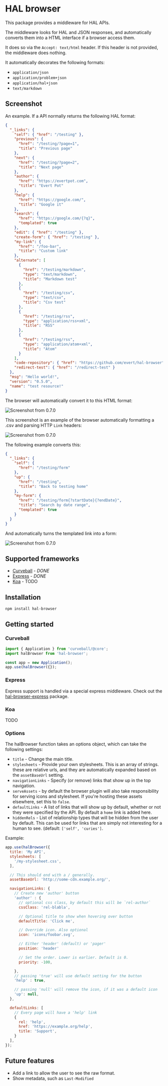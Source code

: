 HAL browser
===========

This package provides a middleware for HAL APIs.

The middleware looks for HAL and JSON responses, and automatically converts
them into a HTML interface if a browser access them.

It does so via the `Accept: text/html` header. If this header is not provided,
the middleware does nothing.

It automatically decorates the following formats:

* `application/json`
* `application/problem+json`
* `application/hal+json`
* `text/markdown`


Screenshot
----------

An example. If a API normally returns the following HAL format:

```json
{
  "_links": {
    "self": { "href": "/testing" },
    "previous": {
      "href": "/testing/?page=1",
      "title": "Previous page"
    },
    "next": {
      "href": "/testing/?page=2",
      "title": "Next page"
    },
    "author": {
      "href": "https://evertpot.com",
      "title": "Evert Pot"
    },
    "help": {
      "href": "https://google.com/",
      "title": "Google it"
    },
    "search": {
      "href": "https://google.com/{?q}",
      "templated": true
    },
    "edit": { "href": "/testing" },
    "create-form": { "href": "/testing" },
    "my-link": {
      "href": "/foo-bar",
      "title": "Custom link"
    },
    "alternate": [
      {
        "href": "/testing/markdown",
        "type": "text/markdown",
        "title": "Markdown test"
      },
      {
        "href": "/testing/csv",
        "type": "text/csv",
        "title": "Csv test"
      },
      {
        "href": "/testing/rss",
        "type": "application/rss+xml",
        "title": "RSS"
      },
      {
        "href": "/testing/rss",
        "type": "application/atom+xml",
        "title": "Atom"
      }
    ],
    "code-repository": { "href": "https://github.com/evert/hal-browser" },
    "redirect-test": { "href": "/redirect-test" }
  },
  "msg": "Hello world!",
  "version": "0.5.0",
  "name": "test resource!"
}
```

The browser will automatically convert it to this HTML format:

![Screenshot from 0.7.0](https://github.com/evert/hal-browser/blob/master/screenshots/0.7.0.png)

This screenshot is an example of the browser automatically formatting a .csv
and parsing HTTP `Link` headers:

![Screenshot from 0.7.0](https://github.com/evert/hal-browser/blob/master/screenshots/0.7.0-csv.png)

The following example converts this:

```json
{
  "_links": {
    "self": {
      "href": "/testing/form"
    },
    "up": {
      "href": "/testing",
      "title": "Back to testing home"
    },
    "my-form": {
      "href": "/testing/form{?startDate}{?endDate}",
      "title": "Search by date range",
      "templated": true
    }
  }
}
```

And automatically turns the templated link into a form:

![Screenshot from 0.7.0](https://github.com/evert/hal-browser/blob/master/screenshots/0.7.0-form.png)


Supported frameworks
--------------------

* [Curveball][1] - *DONE*
* [Express][2] - *DONE*
* [Koa][3] - TODO

Installation
------------

    npm install hal-browser


Getting started
---------------

### Curveball

```typescript
import { Application } from 'curveball/@core';
import halBrowser from 'hal-browser';

const app = new Application();
app.use(halBrowser({});
```

### Express

Express support is handled via a special express middleware. Check out the
[hal-browser-express][5] package.


### Koa

TODO

### Options

The halBrowser function takes an options object, which can take the following
settings:

* `title` - Change the main title.
* `stylesheets` - Provide your own stylesheets. This is an array of strings.
  these are relative urls, and they are automatically expanded based on the
  `assetBaseUrl` setting.
* `navigationLinks` - Specify (or remove) links that show up in the top
  navigation.
* `serveAssets` - by default the browser plugin will also take responsibility
  for serving icons and stylesheet. If you're hosting these assets elsewhere,
  set this to `false`.
* `defaultLinks` - A list of links that will show up by default, whether or not
  they were specified by the API. By default a `home` link is added here.
* `hiddenRels` - List of relationship types that will be hidden from the user by
  default. This can be used for links that are simply not interesting for a human
  to see. (default: `['self', 'curies']`.

Example:

```javascript
app.use(halBrowser({
  title: 'My API',
  stylesheets: [
    '/my-stylesheet.css',
  ],

  // This should end with a / generally.
  assetBaseUrl: 'http://some-cdn.example.org/',

  navigationLinks: {
    // Create new 'author' button
    'author' : {
      // optional css class, by default this will be `rel-author`
      cssClass: 'rel-blabla',

      // Optional title to show when hovering over button
      defaultTitle: 'Click me',

      // Override icon. Also optional
      icon: 'icons/foobar.svg',

      // Either 'header' (default) or 'pager'
      position: 'header'

      // Set the order. Lower is earlier. Default is 0.
      priority: -100,

    },
    // passing 'true' will use default setting for the button
    'help' : true,

    // passing 'null' will remove the icon, if it was a default icon
    'up': null,
  },

  defaultLinks: [
    // Every page will have a 'help' link
    {
      rel: 'help',
      href: 'https://example.org/help',
      title: 'Support',
    }
  ],
});
```

Future features
---------------

* Add a link to allow the user to see the raw format.
* Show metadata, such as `Last-Modified`

[1]: https://github.com/curveballjs/core
[2]: https://expressjs.com/
[3]: https://koajs.com/
[4]: https://github.com/isagalaev/highlight.js/
[5]: https://github.com/evert/hal-browser-express/
